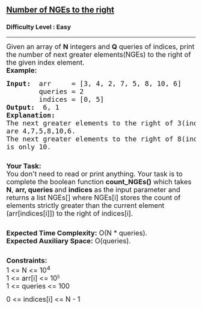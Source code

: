 <h2><a href="https://practice.geeksforgeeks.org/problems/number-of-nges-to-the-right/1?utm_source=youtube&utm_medium=collab_striver_ytdescription&utm_campaign=number-of-nges-to-the-right">Number of NGEs to the right</a></h2><h3>Difficulty Level : Easy</h3><hr><div class="problems_problem_content__Xm_eO"><p><span style="font-size:18px">Given an array of <strong>N</strong> integers and <strong>Q</strong> queries of indices, print the number of next greater elements(NGEs)&nbsp;to the right of the given index element.&nbsp;<br>
<strong>Example:</strong></span></p>

<pre style="position: relative;"><span style="font-size:18px"><strong>Input: </strong> arr     = [3, 4, 2, 7, 5, 8, 10, 6</span><span style="font-size:18px">]
        queries = 2
&nbsp;       indices = [0, 5]
<strong>Output: </strong> 6, 1
<strong>Explanation: </strong> 
The next greater elements to the right of 3(index 0)
are 4,7,5,8,10,6.&nbsp; 
The next greater elements to the right of 8(index 5)
is only 10.
</span>
<div class="open_grepper_editor" title="Edit &amp; Save To Grepper"></div></pre>

<p><span style="font-size:18px"><strong>Your Task:</strong><br>
You don't need to read or print anything. Your task is to complete the boolean function&nbsp;<strong>count_NGEs()</strong>&nbsp;which takes <strong>N</strong>, <strong>arr, queries&nbsp;</strong>and <strong>indices</strong>&nbsp;as the input parameter and returns a list NGEs[] where NGEs[i] stores the count of elements strictly greater than the current element (arr[indices[i]]) to the right of indices[i].</span></p>

<p><br>
<span style="font-size:18px"><strong>Expected Time Complexity:</strong> O(N * queries).<br>
<strong>Expected Auxiliary Space:</strong> O(queries).</span></p>

<p><br>
<span style="font-size:18px"><strong>Constraints:</strong><br>
1 &lt;= N &lt;= 10<sup>4</sup></span><br>
<span style="font-size:18px">1 &lt;= arr[i] &lt;= 10</span><sup>5</sup><br>
<span style="font-size:18px">1 &lt;= queries &lt;= 100</span></p>

<p><span style="font-size:18px">0 &lt;= indices[i] &lt;= N - 1</span></p>

<p>&nbsp;</p>
</div>